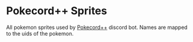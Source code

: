 # Pokecord++ Sprites
All pokemon sprites used by [Pokecord++](https://pokecord.org) discord bot. Names are mapped to the uids of the pokemon.